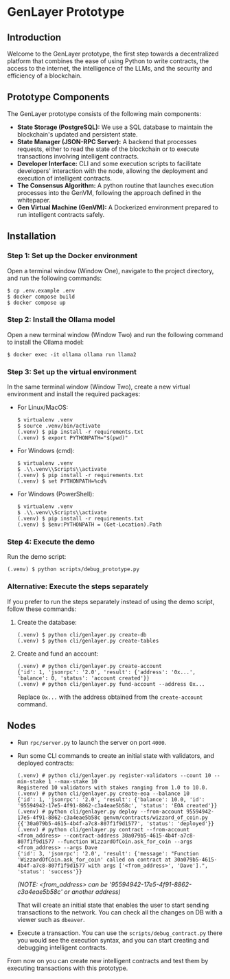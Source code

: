 # GenLayer Prototype
## Introduction
Welcome to the GenLayer prototype, the first step towards a decentralized platform that combines the ease of using Python to write contracts, the access to the internet, the intelligence of the LLMs, and the security and efficiency of a blockchain.

## Prototype Components
The GenLayer prototype consists of the following main components:

* **State Storage (PostgreSQL):** We use a SQL database to maintain the blockchain's updated and persistent state.
* **State Manager (JSON-RPC Server):** A backend that processes requests, either to read the state of the blockchain or to execute transactions involving intelligent contracts.
* **Developer Interface:** CLI and some execution scripts to facilitate developers' interaction with the node, allowing the deployment and execution of intelligent contracts.
* **The Consensus Algorithm:** A python routine that launches execution processes into the GenVM, following the approach defined in the whitepaper.
* **Gen Virtual Machine (GenVM):** A Dockerized environment prepared to run intelligent contracts safely.


## Installation

### Step 1: Set up the Docker environment

Open a terminal window (Window One), navigate to the project directory, and run the following commands:
```
$ cp .env.example .env
$ docker compose build
$ docker compose up
```

### Step 2: Install the Ollama model

Open a new terminal window (Window Two) and run the following command to install the Ollama model:
```
$ docker exec -it ollama ollama run llama2
```

### Step 3: Set up the virtual environment

In the same terminal window (Window Two), create a new virtual environment and install the required packages:

- For Linux/MacOS:
  ```
  $ virtualenv .venv
  $ source .venv/bin/activate
  (.venv) $ pip install -r requirements.txt
  (.venv) $ export PYTHONPATH="$(pwd)"
  ```
- For Windows (cmd):
  ```
  $ virtualenv .venv
  $ .\\.venv\\Scripts\\activate
  (.venv) $ pip install -r requirements.txt
  (.venv) $ set PYTHONPATH=%cd%
  ```
- For Windows (PowerShell):
  ```
  $ virtualenv .venv
  $ .\\.venv\\Scripts\\activate
  (.venv) $ pip install -r requirements.txt
  (.venv) $ $env:PYTHONPATH = (Get-Location).Path
  ```

### Step 4: Execute the demo

Run the demo script:
```
(.venv) $ python scripts/debug_prototype.py
```

### Alternative: Execute the steps separately

If you prefer to run the steps separately instead of using the demo script, follow these commands:

1. Create the database:
   ```
   (.venv) $ python cli/genlayer.py create-db
   (.venv) $ python cli/genlayer.py create-tables
   ```
2. Create and fund an account:
   ```
   (.venv) # python cli/genlayer.py create-account
   {'id': 1, 'jsonrpc': '2.0', 'result': {'address': '0x...', 'balance': 0, 'status': 'account created'}}
   (.venv) # python cli/genlayer.py fund-account --address 0x...
   ```
   Replace `0x...` with the address obtained from the `create-account` command.

## Nodes

* Run `rpc/server.py` to launch the server on port `4000`.
* Run some CLI commands to create an initial state with validators, and deployed contracts:
    ```
    (.venv) # python cli/genlayer.py register-validators --count 10 --min-stake 1 --max-stake 10
    Registered 10 validators with stakes ranging from 1.0 to 10.0.
    (.venv) # python cli/genlayer.py create-eoa --balance 10
    {'id': 1, 'jsonrpc': '2.0', 'result': {'balance': 10.0, 'id': '95594942-17e5-4f91-8862-c3a4eae5b58c', 'status': 'EOA created'}}
    (.venv) # python cli/genlayer.py deploy --from-account 95594942-17e5-4f91-8862-c3a4eae5b58c genvm/contracts/wizzard_of_coin.py
    {{'30a079b5-4615-4b4f-a7c8-807f1f9d1577', 'status': 'deployed'}}
    (.venv) # python cli/genlayer.py contract --from-account <from_address> --contract-address 30a079b5-4615-4b4f-a7c8-807f1f9d1577 --function WizzardOfCoin.ask_for_coin --args <from_address> --args Dave
    {'id': 3, 'jsonrpc': '2.0', 'result': {'message': "Function 'WizzardOfCoin.ask_for_coin' called on contract at 30a079b5-4615-4b4f-a7c8-807f1f9d1577 with args ['<from_address>', 'Dave'].", 'status': 'success'}}
    ```

    *(NOTE: <from_address> can be '95594942-17e5-4f91-8862-c3a4eae5b58c' or another address)*

    That will create an initial state that enables the user to start sending transactions to the network. You can check all the changes on DB with a viewer such as `dbeaver`.

* Execute a transaction. You can use the `scripts/debug_contract.py` there you would see the execution syntax, and you can start creating and debugging intelligent contracts.

From now on you can create new intelligent contracts and test them by executing transactions with this prototype.
